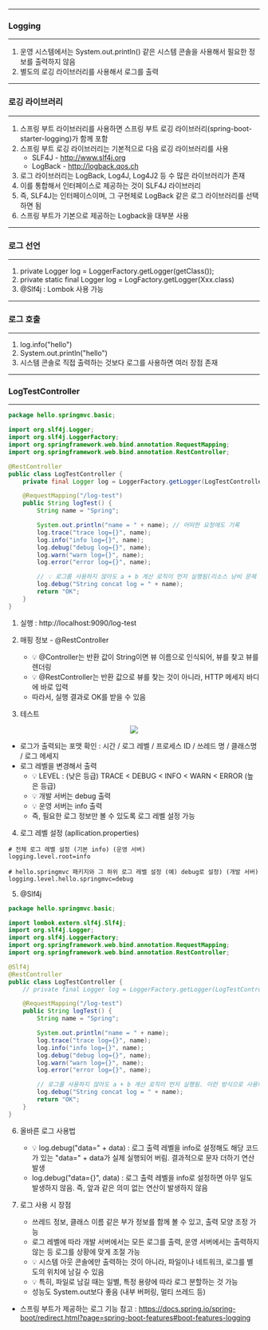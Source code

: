 -----
### Logging
-----
1. 운영 시스템에서는 System.out.println() 같은 시스템 콘솔을 사용해서 필요한 정보를 출력하지 않음
2. 별도의 로깅 라이브러리를 사용해서 로그를 출력

-----
### 로깅 라이브러리
-----
1. 스프링 부트 라이브러리를 사용하면 스프링 부트 로깅 라이브러리(spring-boot-starter-logging)가 함께 포함
2. 스프링 부트 로깅 라이브러리는 기본적으로 다음 로깅 라이브러리를 사용
   - SLF4J - http://www.slf4j.org
   - LogBack - http://logback.qos.ch
3. 로그 라이브러리는 LogBack, Log4J, Log4J2 등 수 많은 라이브러리가 존재
4. 이를 통합해서 인터페이스로 제공하는 것이 SLF4J 라이브러리
5. 즉, SLF4J는 인터페이스이며, 그 구현체로 LogBack 같은 로그 라이브러리를 선택하면 됨
6. 스프링 부트가 기본으로 제공하는 Logback을 대부분 사용

-----
### 로그 선언
-----
1. private Logger log = LoggerFactory.getLogger(getClass());
2. private static final Logger log = LogFactory.getLogger(Xxx.class)
3. @Slf4j : Lombok 사용 가능

-----
### 로그 호출
-----
1. log.info("hello")
2. System.out.println("hello")
3. 시스템 콘솔로 직접 출력하는 것보다 로그를 사용하면 여러 장점 존재

-----
### LogTestController
-----
```java
package hello.springmvc.basic;

import org.slf4j.Logger;
import org.slf4j.LoggerFactory;
import org.springframework.web.bind.annotation.RequestMapping;
import org.springframework.web.bind.annotation.RestController;

@RestController
public class LogTestController {
    private final Logger log = LoggerFactory.getLogger(LogTestController.class);

    @RequestMapping("/log-test")
    public String logTest() {
        String name = "Spring";

        System.out.println("name = " + name); // 어떠한 요청에도 기록
        log.trace("trace log={}", name);
        log.info("info log={}", name);
        log.debug("debug log={}", name);
        log.warn("warn log={}", name);
        log.error("error log={}", name);

        // 💡 로그를 사용하지 않아도 a + b 계산 로직이 먼저 실행됨(리소스 낭비 문제 발생). 이런 방식으로 사용하면 안 됨
        log.debug("String concat log = " + name);
        return "OK";
    }
}
```
1. 실행 : http://localhost:9090/log-test
2. 매핑 정보 - @RestController
   - 💡 @Controller는 반환 값이 String이면 뷰 이름으로 인식되어, 뷰를 찾고 뷰를 렌더링
   - 💡 @RestController는 반환 값으로 뷰를 찾는 것이 아니라, HTTP 메세지 바디에 바로 입력
   - 따라서, 실행 결과로 OK를 받을 수 있음

3. 테스트
<div align="center">
<img src="https://github.com/sooyounghan/Spring/assets/34672301/2fe85e15-85e2-4ed0-bed3-7b3c40d066f2">
</div>

   - 로그가 출력되는 포맷 확인 : 시간 / 로그 레벨 / 프로세스 ID / 쓰레드 명 / 클래스명 / 로그 메세지
   - 로그 레벨을 변경해서 출력
     + 💡 LEVEL : (낮은 등급) TRACE < DEBUG < INFO < WARN < ERROR (높은 등급)
     + 💡 개발 서버는 debug 출력
     + 💡 운영 서버는 info 출력
     + 즉, 필요한 로그 정보만 볼 수 있도록 로그 레벨 설정 가능

4. 로그 레벨 설정 (apllication.properties)
```properties
# 전체 로그 레벨 설정 (기본 info) (운영 서버)
logging.level.root=info

# hello.springmvc 패키지와 그 하위 로그 레벨 설정 (예) debug로 설정) (개발 서버)
logging.level.hello.springmvc=debug
```

5. @Slf4j
```java
package hello.springmvc.basic;

import lombok.extern.slf4j.Slf4j;
import org.slf4j.Logger;
import org.slf4j.LoggerFactory;
import org.springframework.web.bind.annotation.RequestMapping;
import org.springframework.web.bind.annotation.RestController;

@Slf4j
@RestController
public class LogTestController {
    // private final Logger log = LoggerFactory.getLogger(LogTestController.class);

    @RequestMapping("/log-test")
    public String logTest() {
        String name = "Spring";

        System.out.println("name = " + name);
        log.trace("trace log={}", name);
        log.info("info log={}", name);
        log.debug("debug log={}", name);
        log.warn("warn log={}", name);
        log.error("error log={}", name);

        // 로그를 사용하지 않아도 a + b 계산 로직이 먼저 실행됨. 이런 방식으로 사용하면 안 됨
        log.debug("String concat log = " + name);
        return "OK";
    }
}
```

6. 올바른 로그 사용법
   - 💡 log.debug("data=" + data) : 로그 출력 레벨을 info로 설정해도 해당 코드가 있는 "data=" + data가 실제 실행되어 버림. 결과적으로 문자 더하기 연산 발생
   - log.debug("data={}", data) : 로그 출력 레벨을 info로 설정하면 아무 일도 발생하지 않음. 즉, 앞과 같은 의미 없는 연산이 발생하지 않음

7. 로그 사용 시 장점
   - 쓰레드 정보, 클래스 이름 같은 부가 정보를 함께 볼 수 있고, 출력 모양 조정 가능
   - 로그 레벨에 따라 개발 서버에서는 모든 로그를 출력, 운영 서버에서는 출력하지않는 등 로그를 상황에 맞게 조절 가능
   - 💡 시스템 아웃 콘솔에만 출력하는 것이 아니라, 파일이나 네트워크, 로그를 별도의 위치에 남길 수 있음
   - 💡 특히, 파일로 남길 때는 일별, 특정 용량에 따라 로그 분할하는 것 가능
   - 성능도 System.out보다 좋음 (내부 버퍼링, 멀티 쓰레드 등)
       
* 스프링 부트가 제공하는 로그 기능 참고 : https://docs.spring.io/spring-boot/redirect.html?page=spring-boot-features#boot-features-logging
